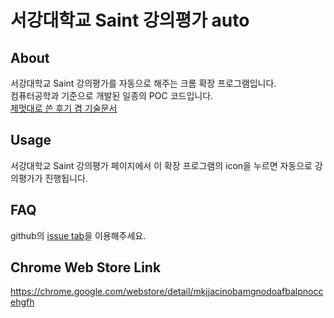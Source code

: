 서강대학교 Saint 강의평가 auto
===========================

About
-------
서강대학교 Saint 강의평가를 자동으로 해주는 크롬 확장 프로그램입니다.<br>
컴퓨터공학과 기준으로 개발된 일종의 POC 코드입니다.<br>
[제멋대로 쓴 후기 겸 기술문서](http://blog.naver.com/likeme96/220403544835)

Usage
-------
서강대학교 Saint 강의평가 페이지에서 이 확장 프로그램의 icon을 누르면 자동으로 강의평가가 진행됩니다.

FAQ
-------
github의 [issue tab](https://github.com/taeguk/auto-lecture-evaluation/issues)을 이용해주세요.

Chrome Web Store Link
-------
https://chrome.google.com/webstore/detail/mkjjacinobamgnodoafbalpnoccehgfh
